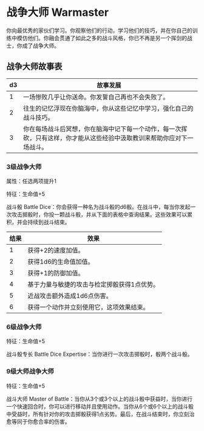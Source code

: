 # 战争大师 Warmaster

你向最优秀的家伙们学习。你观察他们的行动，学习他们的技巧，并在你自己的训练中模仿他们。你融会贯通了如此之多的战斗风格，你已不再是另一个挥剑的战士，你成了战争大师。

## 战争大师故事表

<table>
<thead>
<tr class="header">
<th>d3</th>
<th>故事发展</th>
</tr>
</thead>
<tbody>
<tr class="odd">
<td>1</td>
<td>一场惨败几乎让你送命。你发誓自己再也不会失败了。</td>
</tr>
<tr class="even">
<td>2</td>
<td>往生的记忆浮现在你脑海中，你从这些记忆中学习，强化自己的战斗技巧。</td>
</tr>
<tr class="odd">
<td>3</td>
<td>你在每场战斗后冥想，你在脑海中记下每一个动作，每一次挥砍，只有这样，你才能从这些经验中汲取教训来帮助你应对下一场战斗。</td>
</tr>
</tbody>
</table>

### 3级战争大师

属性：任选两项提升1

特征：生命值+5

战斗骰 Battle
Dice：你会获得一种名为战斗骰的d6骰。在战斗中，每当你发起一次攻击掷骰时，你投一颗战斗骰，并从下面的表格中查询结果。这些效果可以累积，并会持续到战斗结束。

<table>
<thead>
<tr class="header">
<th>结果</th>
<th>效果</th>
</tr>
</thead>
<tbody>
<tr class="odd">
<td>1</td>
<td>获得+2的速度加值。</td>
</tr>
<tr class="even">
<td>2</td>
<td>获得1d6的生命值加值。</td>
</tr>
<tr class="odd">
<td>3</td>
<td>获得+1的防御加值。</td>
</tr>
<tr class="even">
<td>4</td>
<td>基于力量与敏捷的攻击与检定掷骰获得1点优势。</td>
</tr>
<tr class="odd">
<td>5</td>
<td>近战攻击额外造成1d6点伤害。</td>
</tr>
<tr class="even">
<td>6</td>
<td>获得一个动作并立刻使用它，这项效果结束。</td>
</tr>
</tbody>
</table>

### 6级战争大师

特征：生命值+5

战斗骰专长 Battle Dice Expertise：当你进行一次攻击掷骰时，骰两个战斗骰。

### 9级大师战争大师

特征：生命值+5

战斗大师 Master of
Battle：当你从3个或3个以上的战斗骰中获益时，当你进行一个快速回合时，你可以进行移动并且使用动作。当你从6个或6个以上的战斗骰中受益时，所有针对你的攻击掷骰获得1点劣势。最后，在战斗结束时，你立刻治愈等同于你愈合率的伤害。
